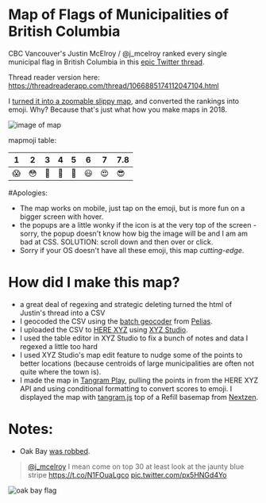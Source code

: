 # Map of Flags of Municipalities of British Columbia

CBC Vancouver's Justin McElroy / @j_mcelroy ranked every single municipal flag in British Columbia in this [epic Twitter thread](https://twitter.com/j_mcelroy/status/1066885174112047104). 

Thread reader version here:
https://threadreaderapp.com/thread/1066885174112047104.html

I [turned it into a zoomable slippy map](https://burritojustice.github.io/bc-flags), and converted the rankings into emoji. Why? Because that's just what how you make maps in 2018.

![image of map](bc_flag_grey_gold.png)

mapmoji table:

|1|2|3|4|5|6|7|7.8|
|---|---|---|---|---|---|---|---|
| 😱| 😳| 😬| 🤔| 🙂| 😃| 😍| 😎 |

#Apologies:

- The map works on mobile, just tap on the emoji, but is more fun on a bigger screen with hover. 
- the popups are a little wonky if the icon is at the very top of the screen - sorry, the popup doesn't know how big the image will be and I am am bad at CSS. SOLUTION: scroll down and then over or click.
- Sorry if your OS doesn't have all these emoji, this map _cutting-edge_.

# How did I make this map?

- a great deal of regexing and strategic deleting turned the html of Justin's thread into a CSV
- I geocoded the CSV using the [batch geocoder](https://github.com/pelias/scripts-batch-search) from [Pelias](http://pelias.io). 
- I uploaded the CSV to [HERE XYZ](https://explore.xyz.here.com/) using [XYZ Studio](https://xyz.here.com/studio/).
- I used the table editor in XYZ Studio to fix a bunch of notes and data I regexed a little too hard
- I used XYZ Studio's map edit feature to nudge some of the points to better locations (because centroids of large municipalities are often not quite where the town is). 
- I made the map in [Tangram Play](https://tangram.city/play/?scene=https://raw.githubusercontent.com/burritojustice/bc-flags/master/scene.yaml#10.9898/48.5373/-123.4756), pulling the points in from the HERE XYZ API and using conditional formatting to convert scores to emoji. I displayed the map with [tangram.js](https://github.com/tangrams/tangram) top of a Refill basemap from [Nextzen](https://nextzen.org/).

# Notes:
- Oak Bay [was robbed](https://twitter.com/burritojustice/status/1068339114070597634). 

<blockquote class="twitter-tweet" data-lang="en"><p lang="en" dir="ltr"><a href="https://twitter.com/j_mcelroy?ref_src=twsrc%5Etfw">@j_mcelroy</a> I mean come on top 30 at least look at the jaunty blue stripe <a href="https://t.co/N1FOuaLgco">https://t.co/N1FOuaLgco</a> <a href="https://t.co/px5HNGd4Yo">pic.twitter.com/px5HNGd4Yo</a></p> </blockquote>

![oak bay flag](https://pbs.twimg.com/media/DtOAwl_U0AAvwRB.jpg)
 
